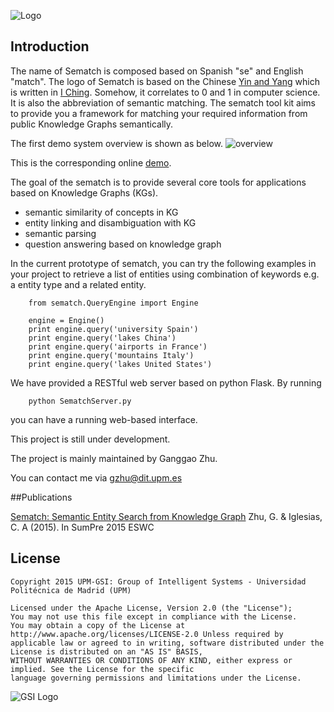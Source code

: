 ![Logo](https://dl.dropboxusercontent.com/u/74428083/sematch/logo.png)

## Introduction

The name of Sematch is composed based on Spanish "se" and English "match". The logo of Sematch is based on the Chinese [Yin and Yang](http://en.wikipedia.org/wiki/Yin_and_yang) which is written in [I Ching](http://en.wikipedia.org/wiki/I_Ching). Somehow, it correlates to 0 and 1 in computer science. It is also the abbreviation of semantic matching. The sematch tool kit aims to provide you a framework for matching your required information from public Knowledge Graphs semantically. 

The first demo system overview is shown as below.
![overview](https://dl.dropboxusercontent.com/u/74428083/sematch/overview.png)

This is the corresponding online [demo](http://demos.gsi.dit.upm.es/sematch/).

The goal of the sematch is to provide several core tools for applications based on Knowledge Graphs (KGs).

- semantic similarity of concepts in KG
- entity linking and disambiguation with KG
- semantic parsing
- question answering based on knowledge graph


In the current prototype of sematch, you can try the following examples in your project to retrieve a list of entities using combination of keywords e.g. a entity type and a related entity.

```
	from sematch.QueryEngine import Engine
	
	engine = Engine()
	print engine.query('university Spain')
	print engine.query('lakes China')
	print engine.query('airports in France')
	print engine.query('mountains Italy')
	print engine.query('lakes United States')
```

We have provided a RESTful web server based on python Flask. By running 
```
	python SematchServer.py 
```
you can have a running web-based interface.

This project is still under development.

The project is mainly maintained by Ganggao Zhu.

You can contact me via gzhu@dit.upm.es

##Publications

[Sematch: Semantic Entity Search from Knowledge Graph](http://km.aifb.kit.edu/ws/sumpre2015/paper4.pdf)
Zhu, G. & Iglesias, C. A (2015). In SumPre 2015 ESWC

## License

```
Copyright 2015 UPM-GSI: Group of Intelligent Systems - Universidad Politécnica de Madrid (UPM)

Licensed under the Apache License, Version 2.0 (the "License"); 
You may not use this file except in compliance with the License. 
You may obtain a copy of the License at http://www.apache.org/licenses/LICENSE-2.0 Unless required by 
applicable law or agreed to in writing, software distributed under the License is distributed on an "AS IS" BASIS,
WITHOUT WARRANTIES OR CONDITIONS OF ANY KIND, either express or implied. See the License for the specific 
language governing permissions and limitations under the License.
```
![GSI Logo](http://gsi.dit.upm.es/templates/jgsi/images/logo.png)